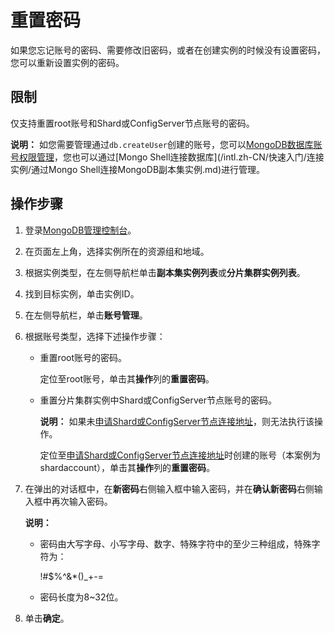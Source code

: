 # 重置密码

如果您忘记账号的密码、需要修改旧密码，或者在创建实例的时候没有设置密码，您可以重新设置实例的密码。

## 限制

仅支持重置root账号和Shard或ConfigServer节点账号的密码。

**说明：** 如您需要管理通过`db.createUser`创建的账号，您可以[MongoDB数据库账号权限管理](/intl.zh-CN/用户指南/账号管理/MongoDB数据库账号权限管理.md)，您也可以通过[Mongo Shell连接数据库](/intl.zh-CN/快速入门/连接实例/通过Mongo Shell连接MongoDB副本集实例.md)进行管理。

## 操作步骤

1.  登录[MongoDB管理控制台](https://mongodb.console.aliyun.com/)。

2.  在页面左上角，选择实例所在的资源组和地域。

3.  根据实例类型，在左侧导航栏单击**副本集实例列表**或**分片集群实例列表**。

4.  找到目标实例，单击实例ID。

5.  在左侧导航栏，单击**账号管理**。

6.  根据账号类型，选择下述操作步骤：

    -   重置root账号的密码。

        定位至root账号，单击其**操作**列的**重置密码**。

    -   重置分片集群实例中Shard或ConfigServer节点账号的密码。

        **说明：** 如果未[申请Shard或ConfigServer节点连接地址](/intl.zh-CN/用户指南/管理网络连接/Shard或Configserver连接地址/申请Shard或ConfigServer节点连接地址.md)，则无法执行该操作。

        定位至[申请Shard或ConfigServer节点连接地址](/intl.zh-CN/用户指南/管理网络连接/Shard或Configserver连接地址/申请Shard或ConfigServer节点连接地址.md)时创建的账号（本案例为shardaccount），单击其**操作**列的**重置密码**。

7.  在弹出的对话框中，在**新密码**右侧输入框中输入密码，并在**确认新密码**右侧输入框中再次输入密码。

    **说明：**

    -   密码由大写字母、小写字母、数字、特殊字符中的至少三种组成，特殊字符为：

        !\#$%^&\*\(\)\_+-=

    -   密码长度为8~32位。
8.  单击**确定**。


